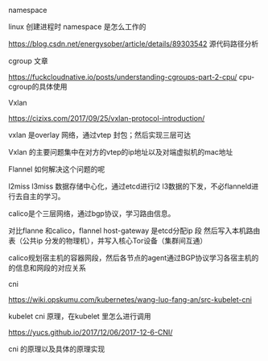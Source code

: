 namespace

linux 创建进程时 namespace 是怎么工作的

https://blog.csdn.net/energysober/article/details/89303542  源代码路径分析



cgroup 文章

https://fuckcloudnative.io/posts/understanding-cgroups-part-2-cpu/  cpu-cgroup的具体使用



Vxlan

https://cizixs.com/2017/09/25/vxlan-protocol-introduction/ 

vxlan 是overlay 网络，通过vtep 封包；然后实现三层可达

Vxlan 的主要问题集中在对方的vtep的ip地址以及对端虚拟机的mac地址



Flannel 如何解决这个问题的呢

l2miss l3miss 数据存储中心化，通过etcd进行l2 l3数据的下发，不必flanneld进行去自主的学习。



calico是个三层网络，通过bgp协议，学习路由信息。



对比flanne 和calico，flannel host-gateway 是etcd分配ip 段 然后写入本机路由表（公共ip 分发的物理机），并写入核心Tor设备（集群间互通）

calico规划宿主机的容器网段，然后各节点的agent通过BGP协议学习各宿主机的的信息和网段的对应关系





cni

https://wiki.opskumu.com/kubernetes/wang-luo-fang-an/src-kubelet-cni

kubelet cni 原理，在kubelet 里怎么进行调用



https://yucs.github.io/2017/12/06/2017-12-6-CNI/

cni 的原理以及具体的原理实现





